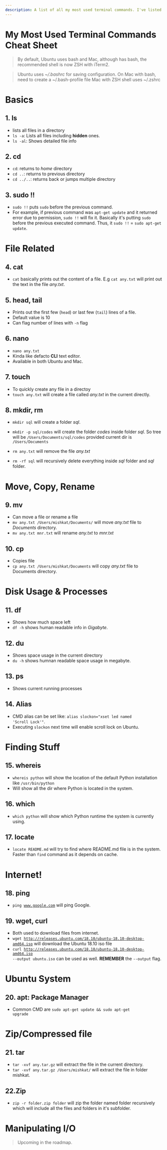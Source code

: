 ```yaml
---
description: A list of all my most used terminal commands. I've listed out only the few frequently used ones.
---
```


# My Most Used Terminal Commands Cheat Sheet


> By default, Ubuntu uses bash and Mac, although has bash, the recommended shell is now ZSH with iTerm2.

> Ubuntu uses *~/.bashrc* for saving configuration.
> On Mac with bash, need to create a ~/.bash-profile file
> Mac with ZSH shell uses ~/.zshrc

# Basics
## 1. ls
* lists all files in a directory
* <code>ls -a</code>: Lists all files including **hidden** ones.
* <code>ls -al</code>: Shows detailed file info

## 2. cd
* <code>cd</code>: returns to *home* directory
* <code>cd ..</code>: returns to previous directory
* <code>cd ../..</code>: returns back or jumps multiple directory

## 3. sudo !!
* <code>sudo !!</code> puts <code>sudo</code> before the previous command.
* For example, if previous command was <code>apt-get update</code> and it returned error due to permission, <code>sudo !!</code> will fix it. Basically it's putting <code>sudo</code> before the previous executed command. Thus, it <code>sudo !!</code> = <code>sudo apt-get update</code>.

# File Related
## 4. cat
* <code>cat</code> basically prints out the content of a file. E.g <code>cat any.txt</code> will print out the text in the file *any.txt*.

## 5. head, tail
* Prints out the first few (<code>head</code>) or last few (<code>tail</code>) lines of a file.
* Default value is 10
* Can flag number of lines with <code>-n</code> flag

## 6. nano
* <code>nano any.txt</code>
* Kinda like defacto **CLI** text editor.
* Available in both Ubuntu and Mac.

## 7. touch
* To quickly create any file in a directoy
* <code>touch any.txt</code> will create a file called *any.txt* in the current directly.

## 8. mkdir, rm
* <code>mkdir sql</code> will create a folder *sql*.
* <code>mkdir -p sql/codes</code> will create the folder *codes* inside folder *sql*. So tree will be <code>/Users/Documents/sql/codes</code> provided current dir is <code>/Users/Documents</code>
* <code>rm any.txt</code> will remove the file *any.txt*

* <code>rm -rf sql</code> will recursively delete everything inside *sql* folder and *sql* folder.

# Move, Copy, Rename

## 9. mv
* Can move a file or rename a file
* <code>mv any.txt /Users/mishkat/Documents/</code> will move *any.txt* file to *Documents* directory.
* <code>mv any.txt mnr.txt</code> will rename *any.txt* to *mnr.txt*

## 10. cp
* Copies file
* <code>cp any.txt /Users/mishkat/Documents</code> will copy *any.txt* file to Documents directory.

# Disk Usage & Processes

## 11. df
* Shows how much space left
* <code>df -h</code> shows human readable info in *Gigabyte*.

## 12. du
* Shows space usage in the current directory
* <code>du -h</code> shows humnan readable space usage in megabyte.

## 13. ps
* Shows current running processes

## 14. Alias
* CMD alias can be set like: <code>alias slockon="xset led named 'Scroll Lock'"</code>.
* Executing <code>slockon</code> next time will enable scroll lock on Ubuntu.

# Finding Stuff

## 15. whereis
* <code>whereis python</code> will show the location of the default Python installation like <code>/usr/bin/python</code>
* Will show all the dir where Python is located in the system.

## 16. which
* <code>which python</code> will show which Python runtime the system is currently using.

## 17. locate
* <code>locate README.md</code> will try to find where README.md file is in the system. Faster than <code>find</code> command as it depends on cache.

# Internet!

## 18. ping
* <code>ping www.google.com</code> will ping Google.

## 19. wget, curl
* Both used to download files from internet.
* <code>wget http://releases.ubuntu.com/18.10/ubuntu-18.10-desktop-amd64.iso</code> will download the Ubuntu 18.10 iso file
* <code>curl http://releases.ubuntu.com/18.10/ubuntu-18.10-desktop-amd64.iso --output ubuntu.iso</code> can be used as well. **REMEMBER** the <code>--output</code> flag.


# Ubuntu System
## 20. apt: Package Manager
* Common CMD are <code>sudo apt-get update && sudo apt-get upgrade</code>


# Zip/Compressed file
## 21. tar
* <code>tar -xvf any.tar.gz</code> will extract the file in the current directory.
* <code>tar -xvf any.tar.gz /Users/mishkat/</code> will extract the file in folder mishkat.


## 22.Zip
* <code>zip -r folder.zip folder</code> will zip the folder named folder recursively which will include all the files and folders in it's subfolder.


# Manipulating I/O

> Upcoming in the roadmap.